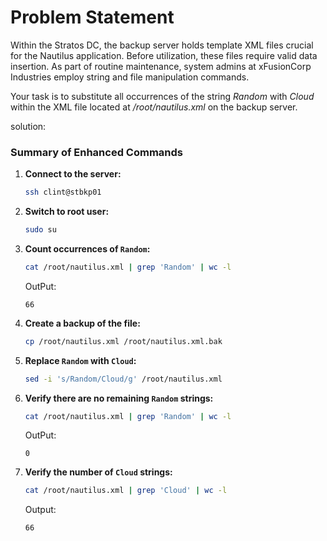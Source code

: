 # Problem Statement
Within the Stratos DC, the backup server holds template XML files crucial for the Nautilus application. Before utilization, these files require valid data insertion. As part of routine maintenance, system admins at xFusionCorp Industries employ string and file manipulation commands.

Your task is to substitute all occurrences of the string *Random* with *Cloud* within the XML file located at */root/nautilus.xml* on the backup server.

solution:


### Summary of Enhanced Commands

1. **Connect to the server:**

   ```bash
   ssh clint@stbkp01
   ```

2. **Switch to root user:**

   ```bash
   sudo su
   ```

3. **Count occurrences of `Random`:**

   ```bash
   cat /root/nautilus.xml | grep 'Random' | wc -l
   ```
   OutPut:
   ```
   66
   ```

4. **Create a backup of the file:**

   ```bash
   cp /root/nautilus.xml /root/nautilus.xml.bak
   ```

5. **Replace `Random` with `Cloud`:**

   ```bash
   sed -i 's/Random/Cloud/g' /root/nautilus.xml
   ```

6. **Verify there are no remaining `Random` strings:**

   ```bash
   cat /root/nautilus.xml | grep 'Random' | wc -l
   ```
    OutPut:
    ```
    0
    ```
7. **Verify the number of `Cloud` strings:**

   ```bash
   cat /root/nautilus.xml | grep 'Cloud' | wc -l
   ```
    Output:
    ```
    66
    ```
